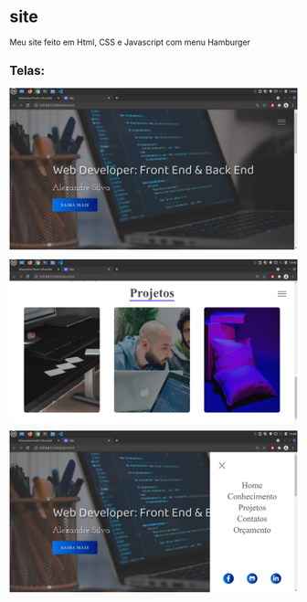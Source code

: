 # site
Meu site feito em Html, CSS e Javascript com menu Hamburger


## Telas: 

![apresentação](https://github.com/Alexandre-Paulo-Silva/site/blob/main/foto1.png)

![Prejetos](https://github.com/Alexandre-Paulo-Silva/site/blob/main/foto2.png)

![Prejetos](https://github.com/Alexandre-Paulo-Silva/site/blob/main/foto3.png)
